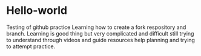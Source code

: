 # Hello-world
Testing of github practice
Learning how to create a fork respository and branch.
Learning is good thing but very complicated and difficult
still trying to understand through videos and guide resources help
planning and trying to attempt practice.
